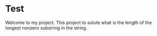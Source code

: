 # Test
Welcome to my project. This project to solute what is the length of the longest nonzero substring in the string.
